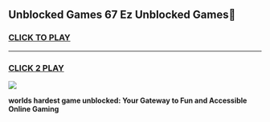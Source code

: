 
## Unblocked Games 67 Ez  Unblocked Games👋
<h3>
<a href="https://premium.freeplayer.one?title=Unblocked_Games_67_Ez_&ref=16F">CLICK TO PLAY</a></h3>
<hr>

<h3>
<a href="https://premium.freeplayer.one?title=Unblocked_Games_67_Ez_&ref=16F">CLICK 2 PLAY</a>
  
</h3>

<a href="https://premium.freeplayer.one?title=Unblocked_Games_67_Ez_&ref=16F/"><img src="https://clearcache.store/games.png"></a>


**worlds hardest game unblocked: Your Gateway to Fun and Accessible Online Gaming**

